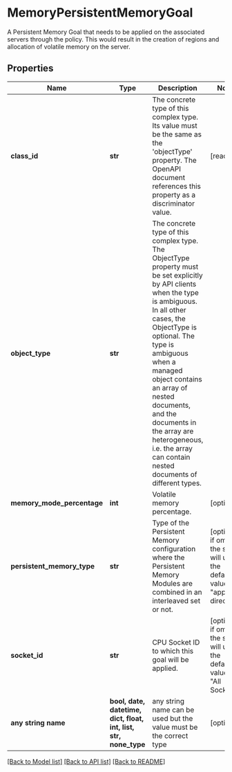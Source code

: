 # MemoryPersistentMemoryGoal

A Persistent Memory Goal that needs to be applied on the associated servers through the policy. This would result in the creation of regions and allocation of volatile memory on the server.
## Properties
Name | Type | Description | Notes
------------ | ------------- | ------------- | -------------
**class_id** | **str** | The concrete type of this complex type. Its value must be the same as the &#39;objectType&#39; property. The OpenAPI document references this property as a discriminator value. | [readonly] 
**object_type** | **str** | The concrete type of this complex type. The ObjectType property must be set explicitly by API clients when the type is ambiguous. In all other cases, the  ObjectType is optional.  The type is ambiguous when a managed object contains an array of nested documents, and the documents in the array are heterogeneous, i.e. the array can contain nested documents of different types. | 
**memory_mode_percentage** | **int** | Volatile memory percentage. | [optional] 
**persistent_memory_type** | **str** | Type of the Persistent Memory configuration where the Persistent Memory Modules are combined in an interleaved set or not. | [optional]  if omitted the server will use the default value of "app-direct"
**socket_id** | **str** | CPU Socket ID to which this goal will be applied. | [optional]  if omitted the server will use the default value of "All Sockets"
**any string name** | **bool, date, datetime, dict, float, int, list, str, none_type** | any string name can be used but the value must be the correct type | [optional]

[[Back to Model list]](../README.md#documentation-for-models) [[Back to API list]](../README.md#documentation-for-api-endpoints) [[Back to README]](../README.md)


